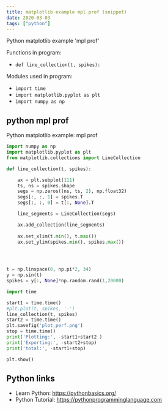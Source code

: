 ```yaml
---
title: matplotlib example mpl prof (snippet)
date: 2020-03-03
tags: ["python"]
---
```

Python matplotlib example 'mpl prof'

Functions in program: 
* `def line_collection(t, spikes):`

Modules used in program: 
* `import time`
* `import matplotlib.pyplot as plt`
* `import numpy as np`

## python mpl prof

Python matplotlib example: mpl prof

```python
import numpy as np
import matplotlib.pyplot as plt
from matplotlib.collections import LineCollection

def line_collection(t, spikes):

    ax = plt.subplot(111)
    ts, ns = spikes.shape
    segs = np.zeros((ns, ts, 2), np.float32)
    segs[:, :, 1] = spikes.T
    segs[:, :, 0] = t[:, None].T

    line_segments = LineCollection(segs)

    ax.add_collection(line_segments)
    
    ax.set_xlim(t.min(), t.max())
    ax.set_ylim(spikes.min(), spikes.max())
    



t = np.linspace(0, np.pi*2, 34)
y = np.sin(t) 
spikes = y[:, None]*np.random.rand(1,20000)

import time

start1 = time.time()
#plt.plot(t, spikes, '-')
line_collection(t, spikes)
start2 = time.time()
plt.savefig('plot_perf.png')
stop = time.time()
print('Plotting:', -start1+start2 )
print('Exporting:', -start2+stop)
print('total:', -start1+stop)

plt.show()

```

## Python links

- Learn Python: https://pythonbasics.org/
- Python Tutorial: https://pythonprogramminglanguage.com
